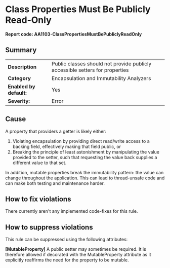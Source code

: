 # Class Properties Must Be Publicly Read-Only
**Report code: AA1103-ClassPropertiesMustBePubliclyReadOnly**

## Summary
<table>
<tr>
  <td><strong>Description</strong></td>
  <td>Public classes should not provide publicly accessible setters for properties</td>
</tr>
<tr>
  <td><strong>Category</strong></td>
  <td>Encapsulation and Immutability Analyzers</td>
</tr>
<tr>
  <td><strong>Enabled by default:</strong></td>
  <td>Yes</td>
</tr>
<tr>
  <td><strong>Severity:</strong></td>
  <td>Error</td>
</tr>
</table>

## Cause

A property that providers a getter is likely either:
1. Violating encapsulation by providing direct read/write access to a backing field, effectively making that field public, or
2. Breaking the principle of least astonishment by manipulating the value provided to the setter, such that requesting the value
back supplies a different value to that set.

In addition, mutable properties break the immutability pattern: the value can change throughout the application. This can lead to
thread-unsafe code and can make both testing and maintenance harder.

## How to fix violations

There currently aren't any implemented code-fixes for this rule.

## How to suppress violations

This rule can be suppressed using the following attributes: 

**[MutableProperty]**
A public setter may sometimes be required. It is therefore allowed if decorated with the MutableProperty attribute as it explicitly reaffirms the need for the property to be mutable.
